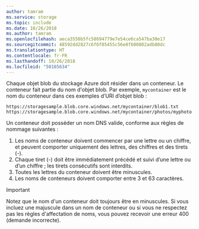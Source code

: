 ```yaml
---
author: tamram
ms.service: storage
ms.topic: include
ms.date: 10/26/2018
ms.author: tamram
ms.openlocfilehash: aeca3550b5fc58694779e7e54ce6ca547ba30e17
ms.sourcegitcommit: 48592dd2827c6f6f05455c56e8f600882adb80dc
ms.translationtype: HT
ms.contentlocale: fr-FR
ms.lasthandoff: 10/26/2018
ms.locfileid: "50165634"
---
```

Chaque objet blob du stockage Azure doit résider dans un conteneur. Le conteneur fait partie du nom d'objet blob. Par exemple, `mycontainer` est le nom du conteneur dans ces exemples d’URI d’objet blob :

    https://storagesample.blob.core.windows.net/mycontainer/blob1.txt
    https://storagesample.blob.core.windows.net/mycontainer/photos/myphoto.jpg

Un conteneur doit posséder un nom DNS valide, conforme aux règles de nommage suivantes :

1. Les noms de conteneur doivent commencer par une lettre ou un chiffre, et peuvent comporter uniquement des lettres, des chiffres et des tirets (-).
2. Chaque tiret (-) doit être immédiatement précédé et suivi d’une lettre ou d’un chiffre ; les tirets consécutifs sont interdits.
3. Toutes les lettres du conteneur doivent être minuscules.
4. Les noms de conteneurs doivent comporter entre 3 et 63 caractères.

> [!IMPORTANT]
> Notez que le nom d'un conteneur doit toujours être en minuscules. Si vous incluez une majuscule dans un nom de conteneur ou si vous ne respectez pas les règles d'affectation de noms, vous pouvez recevoir une erreur 400 (demande incorrecte). 
> 
> 

